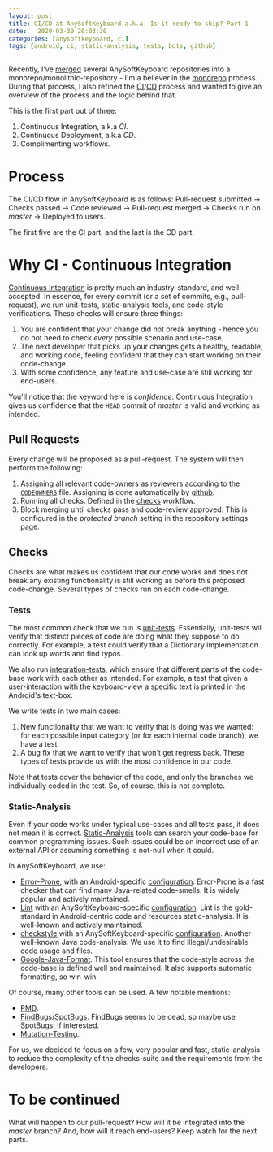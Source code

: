 ```yaml
---
layout: post
title: CI/CD at AnySoftKeyboard a.k.a. Is it ready to ship? Part 1
date:   2020-03-30 20:03:30
categories: [anysoftkeyboard, ci]
tags: [android, ci, static-analysis, tests, bots, github]
---
```


Recently, I've [merged](https://github.com/AnySoftKeyboard/AnySoftKeyboard/pull/1991) several AnySoftKeyboard repositories into a monorepo/monolithic-repository - I'm a believer in the [monorepo](https://en.wikipedia.org/wiki/Monorepo) process. During that process, I also refined the [CI](https://en.wikipedia.org/wiki/Continuous_integration)/[CD](https://en.wikipedia.org/wiki/Continuous_deployment) process and wanted to give an overview of the process and the logic behind that.

This is the first part out of three:

1. Continuous Integration, a.k.a _CI_.
1. Continuous Deployment, a.k.a _CD_.
1. Complimenting workflows.

# Process
The CI/CD flow in AnySoftKeyboard is as follows:
Pull-request submitted -> Checks passed -> Code reviewed -> Pull-request merged -> Checks run on _master_ -> Deployed to users.

The first five are the CI part, and the last is the CD part.

# Why CI - Continuous Integration

[Continuous Integration](https://en.wikipedia.org/wiki/Continuous_integration) is pretty much an industry-standard, and well-accepted. In essence, for every commit (or a set of commits, e.g., pull-request), we run unit-tests, static-analysis tools, and code-style verifications. These checks will ensure three things:

1. You are confident that your change did not break anything - hence you do not need to check _every_ possible scenario and use-case.
1. The next developer that picks up your changes gets a healthy, readable, and working code, feeling confident that they can start working on their code-change.
1. With some confidence, any feature and use-case are still working for end-users.

You'll notice that the keyword here is _confidence_. Continuous Integration gives us confidence that the `HEAD` commit of _master_ is valid and working as intended.

## Pull Requests

Every change will be proposed as a pull-request. The system will then perform the following:

1. Assigning all relevant code-owners as reviewers according to the [`CODEOWNERS`](https://github.com/AnySoftKeyboard/AnySoftKeyboard/blob/master/.github/CODEOWNERS) file. Assigning is done automatically by [github](https://help.github.com/en/github/creating-cloning-and-archiving-repositories/about-code-owners).
1. Running all checks. Defined in the [checks](https://github.com/AnySoftKeyboard/AnySoftKeyboard/blob/master/.github/workflows/checks.yml) workflow.
1. Block merging until checks pass and code-review approved. This is configured in the _protected branch_ setting in the repository settings page.

## Checks
Checks are what makes us confident that our code works and does not break any existing functionality is still working as before this proposed code-change. Several types of checks run on each code-change.

### Tests
The most common check that we run is [unit-tests](https://en.wikipedia.org/wiki/Unit_testing). Essentially, unit-tests will verify that distinct pieces of code are doing what they suppose to do correctly. For example, a test could verify that a Dictionary implementation can look up words and find typos.

We also run [integration-tests](https://en.wikipedia.org/wiki/Integration_testing), which ensure that different parts of the code-base work with each other as intended. For example, a test that given a user-interaction with the keyboard-view a specific text is printed in the Android's text-box.

We write tests in two main cases:

1. New functionality that we want to verify that is doing was we wanted: for each possible input category (or for each internal code branch), we have a test.
1. A bug fix that we want to verify that won't get regress back.
These types of tests provide us with the most confidence in our code.

Note that tests cover the behavior of the code, and only the branches we individually coded in the test. So, of course, this is not complete.

### Static-Analysis

Even if your code works under typical use-cases and all tests pass, it does not mean it is correct. [Static-Analysis](https://en.wikipedia.org/wiki/Static_program_analysis) tools can search your code-base for common programming issues. Such issues could be an incorrect use of an external API or assuming something is not-null when it could.

In AnySoftKeyboard, we use:

* [Error-Prone](https://github.com/google/error-prone), with an Android-specific [configuration](https://github.com/AnySoftKeyboard/AnySoftKeyboard/blob/master/gradle/errorprone.gradle). Error-Prone is a fast checker that can find many Java-related code-smells. It is widely popular and actively maintained.
* [Lint](https://developer.android.com/studio/write/lint) with an AnySoftKeyboard-specific [configuration](https://github.com/AnySoftKeyboard/AnySoftKeyboard/blob/master/configs/lint.xml). Lint is the gold-standard in Android-centric code and resources static-analysis. It is well-known and actively maintained.
* [checkstyle](https://checkstyle.org/) with an AnySoftKeyboard-specific [configuration](https://github.com/AnySoftKeyboard/AnySoftKeyboard/tree/master/configs/checkstyle). Another well-known Java code-analysis. We use it to find illegal/undesirable code usage and files.
* [Google-Java-Format](https://github.com/google/google-java-format). This tool ensures that the code-style across the code-base is defined well and maintained. It also supports automatic formatting, so win-win.

Of course, many other tools can be used. A few notable mentions:

* [PMD](https://pmd.github.io/).
* [FindBugs](http://findbugs.sourceforge.net/)/[SpotBugs](https://spotbugs.github.io/). FindBugs seems to be dead, so maybe use SpotBugs, if interested.
* [Mutation-Testing](https://pitest.org/).

For us, we decided to focus on a few, very popular and fast, static-analysis to reduce the complexity of the checks-suite and the requirements from the developers.

# To be continued

What will happen to our pull-request? How will it be integrated into the _master_ branch? And, how will it reach end-users?
Keep watch for the next parts.
